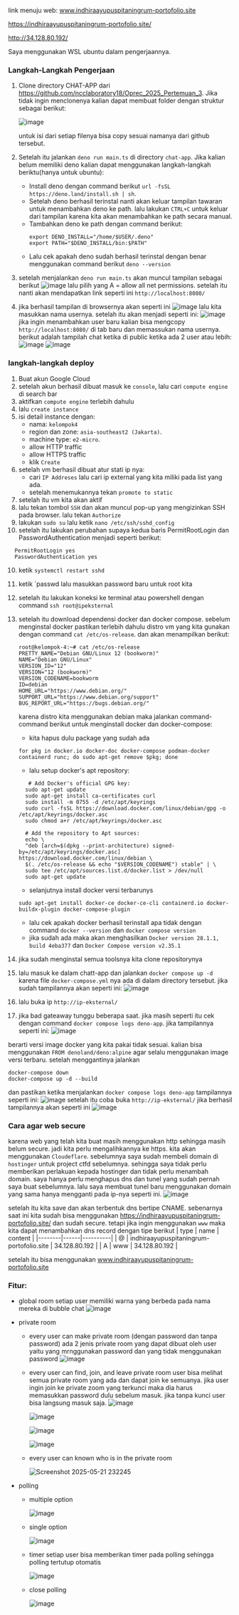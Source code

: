 link menuju web:
www.indhiraayupuspitaningrum-portofolio.site

https://indhiraayupuspitaningrum-portofolio.site/

http://34.128.80.192/

Saya menggunakan WSL ubuntu dalam pengerjaannya.
### Langkah-Langkah Pengerjaan
1. Clone directory CHAT-APP dari https://github.com/ncclaboratory18/Oprec_2025_Pertemuan_3. Jika tidak ingin menclonenya kalian dapat membuat folder dengan struktur sebagai berikut:
   
   ![image](https://github.com/user-attachments/assets/6874b559-3a60-4ef5-98ef-62851fa86dd5)
   
   untuk isi dari setiap filenya bisa copy sesuai namanya dari github tersebut.
2. Setelah itu jalankan `deno run main.ts` di directory `chat-app`. Jika kalian belum memiliki deno kalian dapat menggunakan langkah-langkah beriktu(hanya untuk ubuntu):
   - Install deno dengan command berikut `url -fsSL https://deno.land/install.sh | sh`.
   - Setelah deno berhasil terinstal nanti akan keluar tampilan tawaran untuk menambahkan deno ke path. lalu lakukan `CTRL+C` untuk keluar dari tampilan karena kita akan menambahkan ke path secara manual.
   - Tambahkan deno ke path dengan command berikut:
     ```
     export DENO_INSTALL="/home/$USER/.deno"
     export PATH="$DENO_INSTALL/bin:$PATH"
     ```
   - Lalu cek apakah deno sudah berhasil terinstal dengan benar menggunakan command berikut `deno --version`
3. setelah menjalankan `deno run main.ts` akan muncul tampilan sebagai berikut
   ![image](https://github.com/user-attachments/assets/ad134539-6cb3-40e2-b0c7-1cacd6851a7c)
   lalu pilih yang A = allow all net permissions. setelah itu nanti akan mendapatkan link seperti ini `http://localhost:8080/`
4. jika berhasil tampilan di browsernya akan seperti ini
   ![image](https://github.com/user-attachments/assets/19327daf-1941-4938-9737-0ef4fb10be41)
   lalu kita masukkan nama usernya. setelah itu akan menjadi seperti ini:
   ![image](https://github.com/user-attachments/assets/2374f2f9-2c53-41c9-a2a7-55a538373751)
   jika ingin menambahkan user baru kalian bisa mengcopy `http://localhost:8080/` di tab baru dan memassukan nama usernya.
   berikut adalah tampilah chat ketika di public ketika ada 2 user atau lebih:
   ![image](https://github.com/user-attachments/assets/f7e62637-9179-4515-b341-666d914c56fd)
   ![image](https://github.com/user-attachments/assets/409f4593-be97-4ddd-96df-e492565063bc)

### langkah-langkah deploy
1. Buat akun Google Cloud
2. setelah akun berhasil dibuat masuk ke `console`, lalu cari `compute engine` di search bar
3. aktifkan `compute engine` terlebih dahulu
4. lalu `create instance`
5. isi detail instance dengan:
   - nama: `kelompok4`
   - region dan zone: `asia-southeast2 (Jakarta)`.
   - machine type: `e2-micro`.
   - allow HTTP traffic
   - allow HTTPS traffic
   - klik `Create`
6. setelah vm berhasil dibuat atur stati ip nya:
   - cari `IP Addreses` lalu cari ip external yang kita miliki pada list yang ada.
   - setelah menemukannya tekan `promote to static`
7. setelah itu vm kita akan aktif
8. lalu tekan tombol `SSH` dan akan muncul pop-up yang mengizinkan SSH pada browser. lalu tekan `Authorize`
9. lakukan `sudo su` lalu ketik `nano /etc/ssh/sshd_config`
10. setelah itu lakukan perubahan supaya kedua baris PermitRootLogin dan PasswordAuthentication menjadi seperti berikut:
```
  PermitRootLogin yes
  PasswordAuthentication yes
```
10. ketik `systemctl restart sshd`
11. ketik `passwd lalu masukkan password baru untuk root kita
12. setelah itu lakukan koneksi ke terminal atau powershell dengan command `ssh root@ipeksternal`
13. setelah itu download dependensi docker dan docker compose. sebelum menginstal docker pastikan terlebih dahulu distro vm yang kita gunakan dengan command `cat /etc/os-release`. dan akan menampilkan berikut:
    
    ```
    root@kelompok-4:~# cat /etc/os-release
    PRETTY_NAME="Debian GNU/Linux 12 (bookworm)"
    NAME="Debian GNU/Linux"
    VERSION_ID="12"
    VERSION="12 (bookworm)"
    VERSION_CODENAME=bookworm
    ID=debian
    HOME_URL="https://www.debian.org/"
    SUPPORT_URL="https://www.debian.org/support"
    BUG_REPORT_URL="https://bugs.debian.org/"
    ```
    karena distro kita menggunakan debian maka jalankan command-command berikut untuk menginstall docker dan docker-compose:

    - kita hapus dulu package yang sudah ada
    ```
    for pkg in docker.io docker-doc docker-compose podman-docker containerd runc; do sudo apt-get remove $pkg; done
    ```
    - lalu setup docker's apt repository:
    ```
       # Add Docker's official GPG key:
      sudo apt-get update
      sudo apt-get install ca-certificates curl
      sudo install -m 0755 -d /etc/apt/keyrings
      sudo curl -fsSL https://download.docker.com/linux/debian/gpg -o /etc/apt/keyrings/docker.asc
      sudo chmod a+r /etc/apt/keyrings/docker.asc
   
      # Add the repository to Apt sources:
      echo \
      "deb [arch=$(dpkg --print-architecture) signed-by=/etc/apt/keyrings/docker.asc]       https://download.docker.com/linux/debian \
      $(. /etc/os-release && echo "$VERSION_CODENAME") stable" | \
      sudo tee /etc/apt/sources.list.d/docker.list > /dev/null
      sudo apt-get update
    ```
    - selanjutnya install docker versi terbarunys
    ```
    sudo apt-get install docker-ce docker-ce-cli containerd.io docker-buildx-plugin docker-compose-plugin
    ```
    - lalu cek apakah docker berhasil terinstall apa tidak dengan command `docker --version` dan `docker compose version`
    - jika sudah ada maka akan menghasilkan `Docker version 28.1.1, build 4eba377` dan `Docker Compose version v2.35.1`
14. jika sudah menginstal semua toolsnya kita clone repositorynya
15. lalu masuk ke dalam chatt-app dan jalankan `docker compose up -d` karena file `docker-compose.yml` nya ada di dalam directory tersebut. jika sudah tampilannya akan seperti ini:
![image](https://github.com/user-attachments/assets/f6a09b4c-fc9f-4783-bfed-f34bf7570cd1)
16. lalu buka ip `http://ip-eksternal/`
17. jika bad gateaway tunggu beberapa saat. jika masih seperti itu cek dengan command `docker compose logs deno-app`. jika tampilannya seperti ini:
![image](https://github.com/user-attachments/assets/55a21971-5516-4197-9157-95d17897c3bf)

berarti versi image docker yang kita pakai tidak sesuai. kalian bisa menggunakan `FROM denoland/deno:alpine` agar selalu menggunakan image versi terbaru. setelah menggantinya jalankan
```
docker-compose down
docker-compose up -d --build
```
dan pastikan ketika menjalankan `docker compose logs deno-app` tampilannya seperti ini:
![image](https://github.com/user-attachments/assets/3b87986b-c1d4-4746-a0ae-53c7a83f4cbd)
setelah itu coba buka `http://ip-eksternal/`
jika berhasil tampilannya akan seperti ini
![image](https://github.com/user-attachments/assets/1f08ea5b-76c6-46e7-a93b-87c58e2fd313)

### Cara agar web secure
karena web yang telah kita buat masih menggunakan http sehingga masih belum secure. jadi kita perlu mengalihkannya ke https. kita akan menggunakan `Cloudeflare`. sebelumnya saya sudah membeli domain di `hostinger` untuk project ctfd sebelumnya. sehingga saya tidak perlu memberikan perlakuan kepada hostinger dan tidak perlu menambah domain. saya hanya perlu menghapus dns dan tunel yang sudah pernah saya buat sebelumnya. lalu saya membuat tunel baru menggunakan domain yang sama hanya mengganti pada ip-nya seperti ini.
![image](https://github.com/user-attachments/assets/01a913be-2eef-4be1-b0ec-089ac3514539)

setelah itu kita save dan akan terbentuk dns bertipe CNAME. sebenarnya saat ini kita sudah bisa menggunakan https://indhiraayupuspitaningrum-portofolio.site/ dan sudah secure. tetapi jika ingin menggunakan `www` maka kita dapat menambahkan dns record dengan tipe berikut
| type   | name | content      |
|--------|------|----------|
| @ | indhiraayupuspitaningrum-portofolio.site | 34.128.80.192 |
| A | www   | 34.128.80.192 |

setelah itu bisa menggunakan www.indhiraayupuspitaningrum-portofolio.site

### Fitur:
- global room
  setiap user memiliki warna yang berbeda pada nama mereka di bubble chat
  ![image](https://github.com/user-attachments/assets/8e10e9d8-56a0-404f-92b8-f6c02a81d168)
  
- private room
  - every user can make private room (dengan password dan tanpa password)
    ada 2 jenis private room yang dapat dibuat oleh user yaitu yang mrnggunakan password dan yang tidak menggunakan password
    ![image](https://github.com/user-attachments/assets/54177d74-4bdf-442a-b3e8-26e086b6f9d4)

  - every user can find, join, and leave private room
    user bisa melihat semua private room yang ada dan dapat join ke semuanya. jika user ingin join ke private zoom yang terkunci maka dia harus memasukkan password dulu sebelum masuk. jika tanpa kunci user bisa langsung masuk saja.
    ![image](https://github.com/user-attachments/assets/e8dd837c-2111-493d-beab-bacfee8adb9b)

    ![image](https://github.com/user-attachments/assets/0fcaefd2-513a-4fb5-bbaf-61cf9874b0f2)

    ![image](https://github.com/user-attachments/assets/24735211-4fb8-4178-9ef0-5fd4104b0adc)

    ![image](https://github.com/user-attachments/assets/5d95b296-3bb9-4047-bdd8-3ac89fa43522)
    
  - every user can known who is in the private room
   
    ![Screenshot 2025-05-21 232245](https://github.com/user-attachments/assets/0c93b658-df17-4e26-95f1-f33a78199fad)

- polling
  - multiple option

    ![image](https://github.com/user-attachments/assets/23d99b2a-5be6-4dbd-a682-fa5556da81a5)

  - single option

    ![image](https://github.com/user-attachments/assets/aa074c79-a447-42e9-b5e6-b5714b4a2b30)

  - timer
    setiap user bisa memberikan timer pada polling sehingga polling tertutup otomatis

    ![image](https://github.com/user-attachments/assets/c56a78d9-0b03-4287-8913-176ba63626c1)

  - close polling

    ![image](https://github.com/user-attachments/assets/bc41c284-85f5-4a91-ab68-54a333f802ca)

